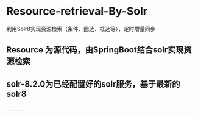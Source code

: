 # Resource-retrieval-By-Solr
利用Solr8实现资源检索（条件、圈选、框选等），定时增量同步

## Resource 为源代码，由SpringBoot结合solr实现资源检索
## solr-8.2.0为已经配置好的solr服务，基于最新的solr8

...........
